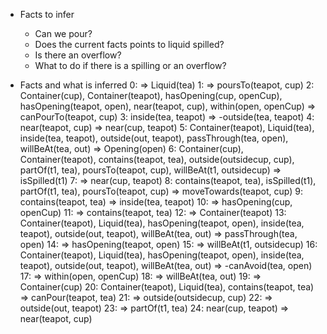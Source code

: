 - Facts to infer
    - Can we pour?
    - Does the current facts points to liquid spilled?
    - Is there an overflow?
    - What to do if there is a spilling or an overflow?

- Facts and what is inferred
0:  => Liquid(tea)
1:  => poursTo(teapot, cup)
2: Container(cup), Container(teapot), hasOpening(cup, openCup), hasOpening(teapot, open), near(teapot, cup), within(open, openCup) => canPourTo(teapot, cup)
3: inside(tea, teapot) => -outside(tea, teapot)
4: near(teapot, cup) => near(cup, teapot)
5: Container(teapot), Liquid(tea), inside(tea, teapot), outside(out, teapot), passThrough(tea, open), willBeAt(tea, out) => Opening(open)
6: Container(cup), Container(teapot), contains(teapot, tea), outside(outsidecup, cup), partOf(t1, tea), poursTo(teapot, cup), willBeAt(t1, outsidecup) => isSpilled(t1)
7:  => near(cup, teapot)
8: contains(teapot, tea), isSpilled(t1), partOf(t1, tea), poursTo(teapot, cup) => moveTowards(teapot, cup)
9: contains(teapot, tea) => inside(tea, teapot)
10:  => hasOpening(cup, openCup)
11:  => contains(teapot, tea)
12:  => Container(teapot)
13: Container(teapot), Liquid(tea), hasOpening(teapot, open), inside(tea, teapot), outside(out, teapot), willBeAt(tea, out) => passThrough(tea, open)
14:  => hasOpening(teapot, open)
15:  => willBeAt(t1, outsidecup)
16: Container(teapot), Liquid(tea), hasOpening(teapot, open), inside(tea, teapot), outside(out, teapot), willBeAt(tea, out) => -canAvoid(tea, open)
17:  => within(open, openCup)
18:  => willBeAt(tea, out)
19:  => Container(cup)
20: Container(teapot), Liquid(tea), contains(teapot, tea) => canPour(teapot, tea)
21:  => outside(outsidecup, cup)
22:  => outside(out, teapot)
23:  => partOf(t1, tea)
24: near(cup, teapot) => near(teapot, cup)


